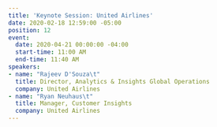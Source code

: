 ```yaml
---
title: 'Keynote Session: United Airlines'
date: 2020-02-18 12:59:00 -05:00
position: 12
event:
  date: 2020-04-21 00:00:00 -04:00
  start-time: 11:00 AM
  end-time: 11:40 AM
speakers:
- name: "Rajeev D'Souza\t"
  title: Director, Analytics & Insights Global Operations
  company: United Airlines
- name: "Ryan Neuhaus\t"
  title: Manager, Customer Insights
  company: United Airlines
---
```


